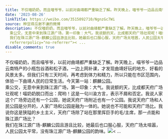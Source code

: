 ```yaml
---
title: 不仅喵奶奶，而且喵爷爷，以前对曲靖都严重缺乏了解。昨天晚上，喵爷爷一边品云南特产的小瓶包谷酒和松子酒，一边上网补课，才发现曲靖好玩的地方、好看的风景太...
date: '2023-08-26'
linkTitle: https://weibo.com/3515092710/NgnzGc7Wi
source: 种豆得瓜谢不谦的微博
description: 不仅喵奶奶，而且喵爷爷，以前对曲靖都严重缺乏了解。昨天晚上，喵爷爷一边品云南特产的小瓶包谷酒和松子酒，一边上网补课，才发现曲靖好玩的地方、好看的风景太多。但我们只有三天时间，再考虑到体力和精力，所以只能在市区范围内，体验一下曲靖人民的日常生活。今天第一站：麒麟公园。<br>
  乘公交，无意中来到珠江源广场，第一印象：大气。我说额的天，比成都天府广场壮观呢！喵奶奶脱口而出：爬哟！这是一句川渝方言，表示不屑和否定。我说人家这个广场旁边还有一个公园，她说天府广场附近也有一个公园。我说天府广场和人民公园是分开的，人家广场和公园是融为一体的。她说也不可能和天府广场比。我说你这是狭隘的乡土主义，天府广场除了站在那里挥巨手的毛/主席，那一点能和珠江源广场比？<br>
  我们在珠江源广场-麒麟公园且游且比较，她最后也口服心服，天府广场太喧嚣，人民公园太平常，没有珠江源广场-麒麟公园的韵味。<img style="" src="https://tvax3.sinaimg.cn/large/d1840ee6gy1hha8zt6t0oj237k2eo4qr.jpg"
  referrerpolicy="no-referrer">< ...
disable_comments: true
---
```

不仅喵奶奶，而且喵爷爷，以前对曲靖都严重缺乏了解。昨天晚上，喵爷爷一边品云南特产的小瓶包谷酒和松子酒，一边上网补课，才发现曲靖好玩的地方、好看的风景太多。但我们只有三天时间，再考虑到体力和精力，所以只能在市区范围内，体验一下曲靖人民的日常生活。今天第一站：麒麟公园。<br> 乘公交，无意中来到珠江源广场，第一印象：大气。我说额的天，比成都天府广场壮观呢！喵奶奶脱口而出：爬哟！这是一句川渝方言，表示不屑和否定。我说人家这个广场旁边还有一个公园，她说天府广场附近也有一个公园。我说天府广场和人民公园是分开的，人家广场和公园是融为一体的。她说也不可能和天府广场比。我说你这是狭隘的乡土主义，天府广场除了站在那里挥巨手的毛/主席，那一点能和珠江源广场比？<br> 我们在珠江源广场-麒麟公园且游且比较，她最后也口服心服，天府广场太喧嚣，人民公园太平常，没有珠江源广场-麒麟公园的韵味。<img style="" src="https://tvax3.sinaimg.cn/large/d1840ee6gy1hha8zt6t0oj237k2eo4qr.jpg" referrerpolicy="no-referrer">< ...